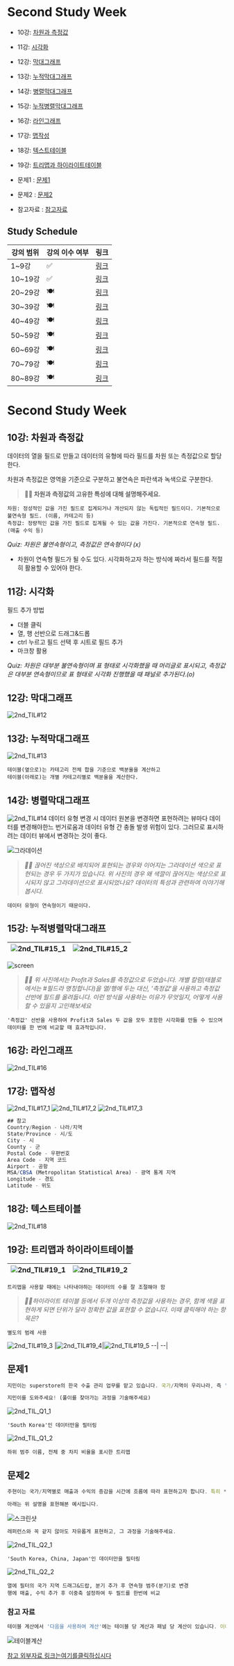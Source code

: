 # Second Study Week

- 10강: [차원과 측정값](#10강-차원과-측정값)

- 11강: [시각화](#11강-시각화)

- 12강: [막대그래프](#12강-막대그래프)

- 13강: [누적막대그래프](#13강-누적막대그래프)

- 14강: [병렬막대그래프](#14강-병렬막대그래프)

- 15강: [누적병렬막대그래프](#15강-누적병렬막대그래프)

- 16강: [라인그래프](#16강-라인그래프)

- 17강: [맵작성](#17강-맵작성)

- 18강: [텍스트테이블](#18강-텍스트테이블)

- 19강: [트리맵과 하이라이트테이블](#19강-트리맵과-하이라이트테이블)

- 문제1 : [문제1](#문제1)

- 문제2 : [문제2](#문제2)

- 참고자료 : [참고자료](#참고-자료)



## Study Schedule

| 강의 범위     | 강의 이수 여부 | 링크                                                                                                        |
|--------------|---------|-----------------------------------------------------------------------------------------------------------|
| 1~9강        |  ✅      | [링크](https://youtu.be/3ovkUe-TP1w?si=CRjj99Qm300unSWt)       |
| 10~19강      | ✅      | [링크](https://www.youtube.com/watch?v=AXkaUrJs-Ko&list=PL87tgIIryGsa5vdz6MsaOEF8PK-YqK3fz&index=75)       |
| 20~29강      | 🍽️      | [링크](https://www.youtube.com/watch?v=AXkaUrJs-Ko&list=PL87tgIIryGsa5vdz6MsaOEF8PK-YqK3fz&index=65)       |
| 30~39강      | 🍽️      | [링크](https://www.youtube.com/watch?v=e6J0Ljd6h44&list=PL87tgIIryGsa5vdz6MsaOEF8PK-YqK3fz&index=55)       |
| 40~49강      | 🍽️      | [링크](https://www.youtube.com/watch?v=AXkaUrJs-Ko&list=PL87tgIIryGsa5vdz6MsaOEF8PK-YqK3fz&index=45)       |
| 50~59강      | 🍽️      | [링크](https://www.youtube.com/watch?v=AXkaUrJs-Ko&list=PL87tgIIryGsa5vdz6MsaOEF8PK-YqK3fz&index=35)       |
| 60~69강      | 🍽️      | [링크](https://www.youtube.com/watch?v=AXkaUrJs-Ko&list=PL87tgIIryGsa5vdz6MsaOEF8PK-YqK3fz&index=25)       |
| 70~79강      | 🍽️      | [링크](https://www.youtube.com/watch?v=AXkaUrJs-Ko&list=PL87tgIIryGsa5vdz6MsaOEF8PK-YqK3fz&index=15)       |
| 80~89강      | 🍽️      | [링크](https://www.youtube.com/watch?v=AXkaUrJs-Ko&list=PL87tgIIryGsa5vdz6MsaOEF8PK-YqK3fz&index=5)        |


<!-- 여기까진 그대로 둬 주세요-->
<!-- 이 안에 들어오는 텍스트는 주석입니다. -->

# Second Study Week

## 10강: 차원과 측정값

<!-- 차원과 측정값에 관해 배우게 된 점을 적어주세요 -->
데이터의 열을 필드로 만들고 데이터의 유형에 따라 필드를 차원 또는 측정값으로 할당한다.

차원과 측정값은 영역을 기준으로 구분하고 불연속은 파란색과 녹색으로 구분한다.

> **🧞‍♀️ 차원과 측정값의 고유한 특성에 대해 설명해주세요.**

```
차원: 정성적인 값을 가진 필드로 집계되거나 개산되지 않는 독립적인 필드이다. 기본적으로 불연속형 필드. (이름, 카테고리 등)
측정값: 정량적인 값을 가진 필드로 집계될 수 있는 값을 가진다. 기본적으로 연속형 필드. (매출 수익 등)
```

*Quiz: 차원은 불연속형이고, 측정값은 연속형이다 (x)*

- 차원이 연속형 필드가 될 수도 있다. 시각화하고자 하는 방식에 짜라서 필드를 적절히 활용할 수 있어야 한다.

## 11강: 시각화

<!-- 시각화 관해 배우게 된 점을 적어주세요 -->
필드 추가 방법</br>
* 더블 클릭
* 열, 행 선반으로 드래그&드롭
* ctrl 누르고 필드 선택 후 시트로 필드 추가 
* 마크창 활용

*Quiz: 차원은 대부분 불연속형이며 표 형태로 시각화했을 때 머리글로 표시되고, 측정값은 대부분 연속형이므로 표 형태로 시각화 진행했을 때 패널로 추가된다.(o)*

## 12강: 막대그래프

<!-- 막대그래프에 관해 배우게 된 점을 적어주세요 -->
![2nd_TIL#12](./img/2nd_TIL12.png)

## 13강: 누적막대그래프

<!-- 누적막대그래프에 관해 배우게 된 점을 적어주세요 -->
![2nd_TIL#13](./img/2nd_TIL13.png)
<!-- 테이블(아래로)와 테이블(옆으로)의 계산 방식을 습득해보세요. 이에 관련해 아래 참고자료도 있습니다 :) -->
```
테이블(옆으로)는 카테고리 전체 합을 기준으로 백분율을 계산하고
테이블(아래로)는 개별 카테고리별로 백분율을 계산한다.
```

## 14강: 병렬막대그래프

<!-- 병렬막대그래프에 관해 배우게 된 점을 적어주세요 -->
![2nd_TIL#14](./img/2nd_TIL14.png)
데이터 유형 변경 시 데이터 원본을 변경하면 표현하려는 뷰마다 데이터를 변경해야한느 번거로움과 데이터 유형 간 충돌 발생 위험이 있다. 그러므로 표시하려는 데이터 뷰에서 변경하는 것이 좋다.

![그라데이션](https://github.com/yousrchive/BUSINESS-INTELLIGENCE-TABLEAU/blob/main/study/img/2nd%20study/%E1%84%89%E1%85%B3%E1%84%8F%E1%85%B3%E1%84%85%E1%85%B5%E1%86%AB%E1%84%89%E1%85%A3%E1%86%BA%202024-09-12%20%E1%84%8B%E1%85%A9%E1%84%8C%E1%85%A5%E1%86%AB%201.54.19.png?raw=true)

> *🧞‍♀️ 끊어진 색상으로 배치되어 표현되는 경우와 이어지는 그라데이션 색으로 표현되는 경우 두 가지가 있습니다. 위 사진의 경우 왜 색깔이 끊어지는 색상으로 표시되지 않고 그라데이션으로 표시되었나요? 데이터의 특성과 관련하여 이야기해 봅시다.*

```
데이터 유형이 연속형이기 때문이다.
```

## 15강: 누적병렬막대그래프

<!-- 누적병렬막대그래프에 관해 배우게 된 점을 적어주세요 -->
![2nd_TIL#15_1](./img/2nd_TIL15_1.png) |![2nd_TIL#15_2](./img/2nd_TIL15_2.png)
--| --|

![screen](https://github.com/yousrchive/BUSINESS-INTELLIGENCE-TABLEAU/blob/main/study/img/2nd%20study/%E1%84%89%E1%85%B3%E1%84%8F%E1%85%B3%E1%84%85%E1%85%B5%E1%86%AB%E1%84%89%E1%85%A3%E1%86%BA%202024-09-12%20%E1%84%8B%E1%85%A9%E1%84%8C%E1%85%A5%E1%86%AB%201.57.52.png?raw=true)


> *🧞‍♀️ 위 사진에서는 Profit과 Sales를 측정값으로 두었습니다.  개별 칼럼(태블로에서는 #필드라 명칭합니다)을 열/행에 두는 대신, '측정값'을 사용하고 측정값 선반에 필드를 올려둡니다. 이런 방식을 사용하는 이유가 무엇일지, 어떻게 사용할 수 있을지 고민해보세요*

```
'측정값' 선반을 사용하여 Profit과 Sales 두 값을 모두 포함한 시각화를 만들 수 있으며 데이터를 한 번에 비교할 때 효과적입니다. 
```

<!-- 정답은 없습니다 -->

## 16강: 라인그래프

<!-- 라인그래프에 관해 배우게 된 점을 적어주세요 -->
![2nd_TIL#16](./img/2nd_TIL16.png)

## 17강: 맵작성

<!-- 맵차트 관해 배우게 된 점을 적어주세요 -->
![2nd_TIL#17_1](./img/2nd_TIL17_1.png)
![2nd_TIL#17_2](./img/2nd_TIL17_2.png)
![2nd_TIL#17_3](./img/2nd_TIL17_3.png)

```js
## 참고
Country/Region - 나라/지역
State/Province - 시/도
City - 시
County - 군
Postal Code - 우편번호
Area Code - 지역 코드
Airport - 공항
MSA/CBSA (Metropolitan Statistical Area) - 광역 통계 지역
Longitude - 경도
Latitude - 위도
```

## 18강: 텍스트테이블

<!-- 텍스트테이블에 관해 배우게 된 점을 적어주세요-->
![2nd_TIL#18](./img/2nd_TIL18.png)

## 19강: 트리맵과 하이라이트테이블
![2nd_TIL#19_1](./img/2nd_TIL19_1.png) |![2nd_TIL#19_2](./img/2nd_TIL19_2.png)
--| --|

```
트리맵을 사용할 때에는 나타내야하는 데이터의 수를 잘 조절해야 함
```

> *🧞‍♀️하이라이트 테이블 등에서 두개 이상의 측정값을 사용하는 경우, 함께 색을 표현하게 되면 단위가 달라 정확한 값을 표현할 수 없습니다. 이때 클릭해야 하는 항목은?*

```
별도의 범례 사용
```
![2nd_TIL#19_3](./img/2nd_TIL19_3.png) |![2nd_TIL#19_4](./img/2nd_TIL19_4.png)|![2nd_TIL#19_5](./img/2nd_TIL19_5.png)
--| --|

## 문제1

```js
지민이는 superstore의 한국 수출 관리 업무를 맡고 있습니다. 국가/지역이 우리나라, 즉 'South Korea'인 데이터만을 필터링하여, 상품 하위범주 별로 각 하위범주가 매출의 비율 중 얼마만큼을 차지하는지를 트리맵으로 확인하고 싶습니다. 트리맵의 각 네모 안에 표시되는 텍스트에는 **해당 범주의 이름과 전체에서 해당 범주가 차지하는 비율**이 표시되었으면 합니다.

지민이를 도와주세요! (풀이를 찾아가는 과정을 기술해주세요)
```


![2nd_TIL_Q1_1](./img/2nd_TIL_Q1_1.png)
```
'South Korea'인 데이터만을 필터링
```
![2nd_TIL_Q1_2](./img/2nd_TIL_Q1_2.png)
```
하위 범주 이름, 전체 중 차지 비율을 표시한 트리맵
```

## 문제2

```js
주현이는 국가/지역별로 매출과 수익의 증감을 시간에 흐름에 따라 표현하고자 합니다. 특히 **한국/중국/일본**을 비교하고자 해당 3국을 남기고 필터링했고, 3개 국가를 매출과 수익이라는 두 가지 지표로 확인해보았습니다.

아래는 위 설명을 표현해본 예시입니다.
```

![스크린샷](
https://github.com/yousrchive/BUSINESS-INTELLIGENCE-TABLEAU/blob/main/study/img/3rd%20study/%E1%84%89%E1%85%B3%E1%84%8F%E1%85%B3%E1%84%85%E1%85%B5%E1%86%AB%E1%84%89%E1%85%A3%E1%86%BA%202024-09-12%20%E1%84%8B%E1%85%A9%E1%84%92%E1%85%AE%203.13.22.png?raw=true)

```js
레퍼런스와 꼭 같지 않아도 자유롭게 표현하고, 그 과정을 기술해주세요.
```


![2nd_TIL_Q2_1](./img/2nd_TIL_Q2_1.png)
```
'South Korea, China, Japan'인 데이터만을 필터링
```
![2nd_TIL_Q2_2](./img/2nd_TIL_Q2_2.png)
```
열에 필터의 국가 지역 드래그&드랍, 분기 추가 후 연속형 범주(분기)로 변경
행에 매출, 수익 추가 후 이중축 설정하여 두 필드를 한번에 비교
```

### 참고 자료

```js
테이블 계산에서 '다음을 사용하여 계산'에는 테이블 당 계산과 패널 당 계산이 있습니다. 이에 대해 이해하는 것이 꼭 필요하기 때문에, 외부 레퍼런스를 참고하여 이 단계에서 꼭! 학습 후, 넘어가주세요 :)
```

![테이블계산](https://velog.velcdn.com/images/eunsuh/post/8a56ab15-930d-4ad6-b5ab-74513863115f/image.png
)

[참고 외부자료 링크는여기를클릭하십시다](https://velog.io/@eunsuh/Tableau-%EB%A0%88%EB%B2%A8UP-%EA%B0%95%EC%9D%98-%EC%A0%95%EB%A6%AC-1-%ED%85%8C%EC%9D%B4%EB%B8%94-%EA%B3%84%EC%82%B0)
